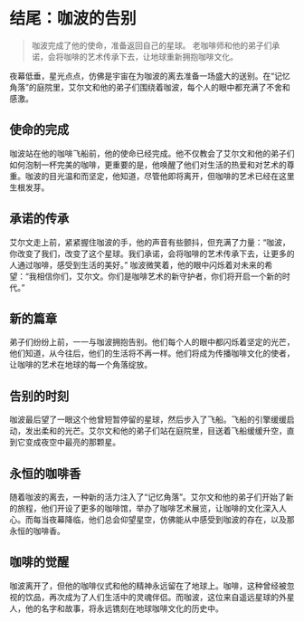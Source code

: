 # 结尾：咖波的告别
>咖波完成了他的使命，准备返回自己的星球。
>老咖啡师和他的弟子们承诺，会将咖啡的艺术传承下去，让地球重新拥抱咖啡文化。

夜幕低垂，星光点点，仿佛是宇宙在为咖波的离去准备一场盛大的送别。在“记忆角落”的庭院里，艾尔文和他的弟子们围绕着咖波，每个人的眼中都充满了不舍和感激。

## 使命的完成
咖波站在他的咖啡飞船前，他的使命已经完成。他不仅教会了艾尔文和他的弟子们如何泡制一杯完美的咖啡，更重要的是，他唤醒了他们对生活的热爱和对艺术的尊重。咖波的目光温和而坚定，他知道，尽管他即将离开，但咖啡的艺术已经在这里生根发芽。

## 承诺的传承
艾尔文走上前，紧紧握住咖波的手，他的声音有些颤抖，但充满了力量：“咖波，你改变了我们，改变了这个星球。我们承诺，会将咖啡的艺术传承下去，让更多的人通过咖啡，感受到生活的美好。”
咖波微笑着，他的眼中闪烁着对未来的希望：“我相信你们，艾尔文。你们是咖啡艺术的新守护者，你们将开启一个新的时代。”

## 新的篇章
弟子们纷纷上前，一一与咖波拥抱告别。他们每个人的眼中都闪烁着坚定的光芒，他们知道，从今往后，他们的生活将不再一样。他们将成为传播咖啡文化的使者，让咖啡的艺术在地球的每一个角落绽放。

## 告别的时刻
咖波最后望了一眼这个他曾短暂停留的星球，然后步入了飞船。飞船的引擎缓缓启动，发出柔和的光芒。艾尔文和他的弟子们站在庭院里，目送着飞船缓缓升空，直到它变成夜空中最亮的那颗星。

## 永恒的咖啡香
随着咖波的离去，一种新的活力注入了“记忆角落”。艾尔文和他的弟子们开始了新的旅程，他们开设了更多的咖啡馆，举办了咖啡艺术展览，让咖啡的文化深入人心。而每当夜幕降临，他们总会仰望星空，仿佛能从中感受到咖波的存在，以及那永恒的咖啡香。

## 咖啡的觉醒
咖波离开了，但他的咖啡仪式和他的精神永远留在了地球上。咖啡，这种曾经被忽视的饮品，再次成为了人们生活中的灵魂伴侣。而咖波，这位来自遥远星球的外星人，他的名字和故事，将永远镌刻在地球咖啡文化的历史中。